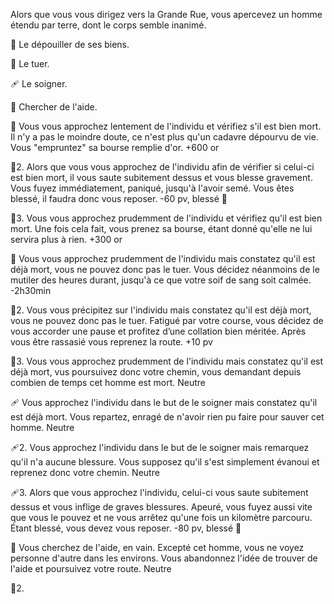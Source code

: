 Alors que vous vous dirigez vers la Grande Rue, vous apercevez un homme étendu par terre, dont le corps semble inanimé.

🤑 Le dépouiller de ses biens.

🔪 Le tuer.

🩹 Le soigner.

🏃 Chercher de l'aide.

🤑
Vous vous approchez lentement de l'individu et vérifiez s'il est bien mort. Il n'y a pas le moindre doute, ce n'est plus qu'un cadavre dépourvu de vie. Vous "empruntez" sa bourse remplie d'or.
+600 or

🤑2.
Alors que vous vous approchez de l'individu afin de vérifier si celui-ci est bien mort, il vous saute subitement dessus et vous blesse gravement. Vous fuyez immédiatement, paniqué, jusqu'à l'avoir semé. Vous êtes blessé, il faudra donc vous reposer.
-60 pv, blessé 🤕

🤑3.
Vous vous approchez prudemment de l'individu et vérifiez qu'il est bien mort. Une fois cela fait, vous prenez sa bourse, étant donné qu'elle ne lui servira plus à rien.
+300 or

🔪
Vous vous approchez prudemment de l'individu mais constatez qu'il est déjà mort, vous ne pouvez donc pas le tuer. Vous décidez néanmoins de le mutiler des heures durant, jusqu'à ce que votre soif de sang soit calmée.
-2h30min

🔪2.
Vous vous précipitez sur l'individu mais constatez qu'il est déjà mort, vous ne pouvez donc pas le tuer. Fatigué par votre course, vous décidez de vous accorder une pause et profitez d’une collation bien méritée. Après vous être rassasié vous reprenez la route.
+10 pv

🔪3.
Vous vous approchez prudemment de l'individu mais constatez qu'il est déjà mort, vus poursuivez donc votre chemin, vous demandant depuis combien de temps cet homme est mort.
Neutre

🩹
Vous approchez l'individu dans le but de le soigner mais constatez qu'il est déjà mort. Vous repartez, enragé de n'avoir rien pu faire pour sauver cet homme.
Neutre

🩹2.
Vous approchez l'individu dans le but de le soigner mais remarquez qu'il n'a aucune blessure. Vous supposez qu'il s'est simplement évanoui et reprenez donc votre chemin.
Neutre

🩹3.
Alors que vous approchez l'individu, celui-ci vous saute subitement dessus et vous inflige de graves blessures. Apeuré, vous fuyez aussi vite que vous le pouvez et ne vous arrêtez qu'une fois un kilomètre parcouru. Étant blessé, vous devez vous reposer.
-80 pv, blessé 🤕

🏃
Vous cherchez de l'aide, en vain. Excepté cet homme, vous ne voyez personne d'autre dans les environs. Vous abandonnez l'idée de trouver de l'aide et poursuivez votre route.
Neutre

🏃2.
